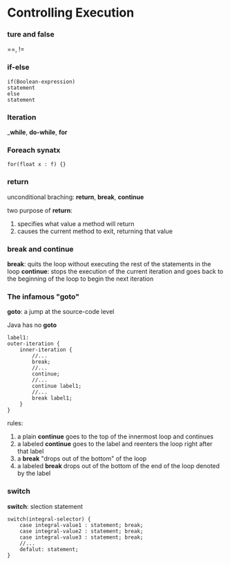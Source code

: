 # Controlling Execution

### ture and false

==, !=

### if-else

```
if(Boolean-expression)
statement
else
statement
```

### Iteration

___while__, __do-while__, __for__

### Foreach synatx

```
for(float x : f) {}
```

### return

unconditional braching: __return__, __break__, __continue__

two purpose of __return__:
1. specifies what value a method will return
2. causes the current method to exit, returning that value 

### break and continue

__break__: quits the loop without executing the rest of the statements in the loop
__continue__: stops the execution of the current iteration and goes back to the beginning of the loop to begin the next iteration

### The infamous "goto"

__goto__: a jump at the source-code level

Java has no __goto__
```
label1:
outer-iteration {
    inner-iteration {
        //...
        break;
        //...
        continue;
        //...
        continue label1;
        //...
        break label1;
    }
}
```

rules:
1. a plain __continue__ goes to the top of the innermost loop and continues
2. a labeled __continue__ goes to the label and reenters the loop right after that label
3. a __break__ "drops out of the bottom" of the loop
4. a labeled __break__ drops out of the bottom of the end of the loop denoted by the label

### switch

__switch__: slection statement
```
switch(integral-selector) {
    case integral-value1 : statement; break;
    case integral-value2 : statement; break;
    case integral-value3 : statement; break;
    //...
    defalut: statement;
}
```